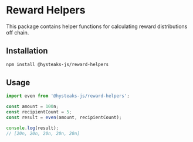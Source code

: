 # Reward Helpers

This package contains helper functions for calculating reward distributions off chain.

## Installation

```bash
npm install @hysteaks-js/reward-helpers
```

## Usage

```typescript
import even from '@hysteaks-js/reward-helpers';

const amount = 100n;
const recipientCount = 5;
const result = even(amount, recipientCount);

console.log(result);
// [20n, 20n, 20n, 20n, 20n]
```
